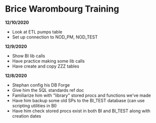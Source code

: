 # Brice Warombourg Training

**12/10/2020** 
- Look at ETL pumps table
- Set up connection to NOD_PM, NOD_TEST

**12/9/2020**
- Show BI lib calls
- Have practice making some lib calls
- Have create and copy ZZZ tables

**12/8/2020**
- Stephan config his DB Forge
- Give him the SQL standards ref doc
- Familiarize him with "library" stored procs and functions we've made
- Have him backup some old SPs to the BI_TEST database (can use scripting utilities in BI)
- Have him check stored procs exist in both BI and BI_TEST along with creation dates